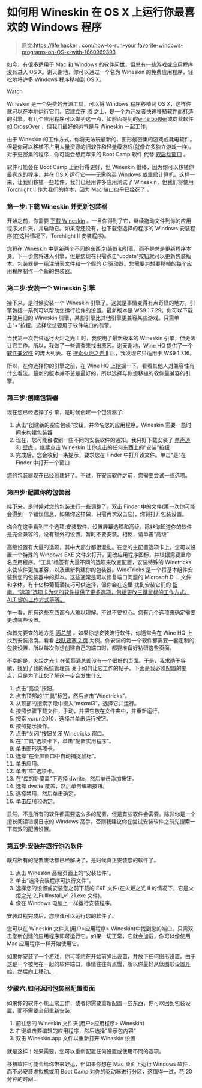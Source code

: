 # 如何用 Wineskin 在 OS X 上运行你最喜欢的 Windows 程序

> 原文:[https://life hacker . com/how-to-run-your favorite-windows-programs-on-OS-x-with-1660969393](https://lifehacker.com/how-to-run-your-favorite-windows-programs-on-os-x-with-1660969393)

如今，有很多适用于 Mac 和 Windows 的软件问世，但总有一些游戏或应用程序没有进入 OS X。谢天谢地，你可以通过一个名为 Wineskin 的免费应用程序，轻松地将许多 Windows 程序移植到 OS X。

Watch

Wineskin 是一个免费的开源工具，可以将 Windows 程序移植到 OS X，这样你就可以在本地运行它们。它建立在 [酒](http://en.wikipedia.org/wiki/Wine_(software)) 之上，是一个为开发者快速移植软件而打造的引擎。有几个应用程序可以做到这一点，如前面提到的[wine bottler](http://lifehacker.com/winebottler-turns-windows-programs-into-standalone-os-x-5440703)或商业软件如 [CrossOver](https://www.codeweavers.com/products/) ，但我们最好的运气是与 Wineskin 一起工作。

由于 Wineskin 的工作方式，你将无法玩最新的、图形最密集的游戏或耗电软件。但是你可以移植不占用大量资源的旧软件和轻量级游戏(就像许多独立游戏一样)。对于更密集的程序，你可能会想用苹果的 Boot Camp 软件 代替 [双启动窗口](https://lifehacker.com/how-to-run-windows-and-all-your-favorite-windows-progr-5887081) 。

软件可能会在 Boot Camp 上运行得更好，但 Wineskin 很棒，因为你可以移植你最喜欢的程序，并在 OS X 运行它——无需购买 Windows 或重启计算机。这样一来，让我们移植一些软件。我们已经用许多应用测试了 Wineskin，但我们将使用 [Torchlight II](http://www.torchlight2game.com/download) 作为我们的样本，因为 [Mac 端口似乎已经死了](http://kotaku.com/a-couple-of-readers-have-asked-about-torchlight-2s-much-1006075540) 。

### 第一步:下载 Wineskin 并更新包装器

开始之前，你需要 [下载 Wineskin](http://wineskin.urgesoftware.com/tiki-index.php?page=Downloads) 。一旦你得到了它，继续拖动文件到你的应用程序文件夹，并启动它。如果您还没有，也下载您选择的程序的 Windows 安装程序(在这种情况下，Torchlight II 安装程序)。

您将在 Wineskin 中更新两个不同的东西:包装器和引擎，而不是总是更新程序本身。下一步您将进入引擎，但是您现在只需点击“update”按钮就可以更新包装版本。包装器是一组注册表文件和一个假的 C:驱动器。您需要为想要移植的每个应用程序制作一个新的包装器。

### 第二步:安装一个 Wineskin 引擎

接下来，是时候安装一个 Wineskin 引擎了。这就是事情变得有点奇怪的地方。引擎包括一系列可以帮助您运行软件的设置。最新版本是 WS9 1.7.29。你可以下载并使用旧的 Wineskin 引擎，某些引擎比其他引擎更兼容某些游戏。只需单击“+”按钮，选择您想要用于软件端口的引擎。

当我第一次尝试运行火炬之光 II 时，我使用了最新版本的 Wineskin 引擎，但无法让它工作。所以，我做了一些调查来找出原因。谢天谢地，Wine HQ 提供了一个 [软件兼容性](https://appdb.winehq.org/objectManager.php?sClass=category&iId=0&sAction=view&sTitle=Browse+Applications) 的庞大列表。在 [搜索火炬之光 II](https://appdb.winehq.org/objectManager.php?sClass=version&iId=26690) 后，我发现它只适用于 WS9 1.7.16。

所以，在你选择你的引擎之前，在 Wine HQ 上挖掘一下，看看其他人对兼容性有什么看法。最新的版本并不总是最好的，所以选择与你想移植的软件最兼容的引擎。

### 第三步:创建包装器

现在您已经选择了引擎，是时候创建一个包装器了:

1.  点击“创建新的空白包装”按钮，并命名您的应用程序。Wineskin 需要一些时间来构建包装器
2.  现在，您可能会收到一些不同的安装软件的通知。我只好下载安装了 [单声道](http://wiki.winehq.org/Mono) 和 [壁虎](http://wiki.winehq.org/Gecko) 。继续点击 Wineskin 让你点击的任何东西上的“安装”按钮
3.  完成后，您会收到一条提示，要求您在 Finder 中打开该文件。单击“是”在 Finder 中打开一个窗口

您的包装器现在已经创建好了。不过，在安装软件之前，您需要尝试一些选项。

### 第四步:配置你的包装器

接下来，是时候对您的包装进行一些调整了。双击 Finder 中的文件(第一次你可能会得到一个错误信息，如果你这样做，只需再次双击它)，你将打开包装设置。

你会在这里看到三个选项:安装软件、设置屏幕选项和高级。除非你知道你的软件是完全兼容的，没有额外的设置，暂时不要安装。相反，请单击“高级”

高级设置有大量的选项，其中大部分都很混乱。在您的主配置选项卡上，您可以设置一个特殊的 Windows EXE 文件来打开，更改应用程序图标，并根据需要重命名应用程序。“工具”标签有大量不同的选项来改变配置，安装特殊的 Winetricks 来使软件更加兼容，以及重新构建你的包装器。WineTricks 是一个将基本组件安装到您的包装器中的脚本。这些通常是可以修复端口问题的 Microsoft DLL 文件和字体。有十亿种葡萄酒技巧可供选择，但你会在这里 找到安装它们的 [指南。“选项”选项卡为您的软件提供了更多选项，包括更改三键鼠标的工作方式、ALT 键的工作方式等等。](https://code.google.com/p/winetricks/)

乍一看，所有这些东西都令人难以理解。不过不要担心。您有几个选项来确定需要更改哪些设置。

你首先要查的地方是 [酒总部](https://www.winehq.org/) 。如果你想安装流行软件，你通常会在 Wine HQ 上找到安装指南。看看 [战队要塞 2 页](https://appdb.winehq.org/objectManager.php?sClass=version&iId=9901) 为例。你安装的每一个软件都需要一套定制的包装设置，所以每次你想创建自己的端口时，都要准备好钻研这些页面。

不幸的是，火炬之光 II 在葡萄酒总部没有一个很好的页面。于是，我求助于谷歌，找到了我的系统管理员 关于如何让它工作的帖子。下面是我必须配置的要点，只是为了让您了解这一步会发生什么:

1.  点击“高级”按钮。
2.  点击顶部的“工具”标签，然后点击“Winetricks”。
3.  从顶部的搜索字段中键入“msxml3”，选择它并运行。
4.  按照步骤下载文件，手动，并把它放在文件夹中，并重新运行。
5.  搜索 vcrun2010，选择并单击运行按钮。
6.  按照提示操作。
7.  点击“关闭”按钮关闭 Winetricks 窗口。
8.  在“工具”选项卡下，单击“配置实用程序”。
9.  单击图形选项卡。
10.  选择“在全屏窗口中自动捕捉鼠标”。
11.  单击应用。
12.  单击“库”选项卡。
13.  在“库的新覆盖”下选择 dwrite，然后单击添加按钮。
14.  选择 dwrite 覆盖，然后单击编辑按钮。
15.  选择禁用，然后单击确定。
16.  单击应用和确定。

显然，不是所有的软件都需要这么多的配置，但是有些软件会需要。除非你是一个擅长阅读错误日志的 Windows 高手，否则我建议你在尝试安装软件之前先搜索一下有效的配置设置。

### 第五步:安装并运行你的软件

既然所有的配置废话都已经解决了，是时候真正安装您的软件了。

1.  点击 Wineskin 高级页面上的“安装软件”。
2.  单击“选择安装程序可执行文件”。
3.  选择您的设置或安装您之前下载的 EXE 文件(在火炬之光 II 的情况下，它是火炬之光 2_FullInstall_v1.21.exe 文件)。
4.  像在 Windows 电脑上一样运行安装程序。

安装过程完成后，您应该可以运行您的软件了。

您可以在 Wineskin 文件夹(用户>应用程序> Wineskin)中找到您的端口。只需双击您新创建的应用程序即可运行它。如果一切正常，它就会加载，你可以像使用 Mac 应用程序一样开始使用它。

如果你安装了一个游戏，你可能想在开始前弹出设置，并放下任何图形设置。由于这是一个被黑在一起的软件端口，事情往往有点慢，所以你最好从低图形设置[开始，然后向上移动。](http://lifehacker.com/get-more-from-your-games-a-beginners-guide-to-graphics-5985304)

### 步骤六:如何返回包装器配置页面

如果你的软件不能正常工作，或者你需要重新配置一些东西，你可以回到包装设置，而不需要全部重新安装:

1.  前往您的 Wineskin 文件夹(用户>应用程序> Wineskin)
2.  右键单击要编辑的应用程序，然后选择“显示包内容”
3.  双击 Wineskin.app 文件以重新打开 Wineskin 设置

就是这样！如果需要，您可以重新配置任何设置或使用不同的选项。

移植软件可能会给你带来好运，但如果你想在 Mac 桌面上运行 Windows 软件，而不必安装虚拟机或用 Boot Camp 对你的驱动器进行分区，这值得一试，花 20 分钟的时间..